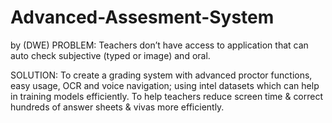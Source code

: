 # Advanced-Assesment-System
by (DWE)
PROBLEM: Teachers don’t have access to application that can auto check subjective (typed or image) and oral. 

SOLUTION: To create a grading system with advanced proctor functions, easy usage, OCR and voice navigation; using intel datasets which can help in training models efficiently. To help teachers reduce screen time & correct hundreds of answer sheets & vivas more efficiently.
